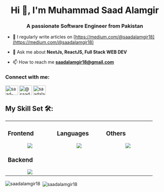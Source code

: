<h1 align="center">Hi 👋, I'm Muhammad Saad Alamgir</h1>
<h3 align="center">A passionate Software Engineer from Pakistan</h3>

- 📝 I regularly write articles on [https://medium.com/@saadalamgir18](https://medium.com/@saadalamgir18)

- 💬 Ask me about **NextJs, ReactJS, Full Stack WEB DEV**

- 📫 How to reach me **saadalamgir18@gmail.com**

<h3 align="left">Connect with me:</h3>
<p align="left">
<a href="https://linkedin.com/in/saad-alamgir" target="blank"><img align="center" src="https://raw.githubusercontent.com/rahuldkjain/github-profile-readme-generator/master/src/images/icons/Social/linked-in-alt.svg" alt="saad-alamgir" height="30" width="40" /></a>
<a href="https://medium.com/@saadalamgir18" target="blank"><img align="center" src="https://raw.githubusercontent.com/rahuldkjain/github-profile-readme-generator/master/src/images/icons/Social/medium.svg" alt="@saadalamgir18" height="30" width="40" /></a>
<a href="https://www.leetcode.com/saadalamgir" target="blank"><img align="center" src="https://raw.githubusercontent.com/rahuldkjain/github-profile-readme-generator/master/src/images/icons/Social/leet-code.svg" alt="saadalamgir" height="30" width="40" /></a>
</p>

## My Skill Set 🛠️:

<table><tr><td valign="top" width="25%">

### Frontend  
<a href="https://github.com/arhamansari11">
<div align="center">  
       <img src="https://skillicons.dev/icons?i=html,css,tailwind,js,nextjs,redux&perline=4" /> 
</div>
</a>

### Backend  
<a href="https://github.com/arhamansari11">
<div align="center">   
      <img src="https://skillicons.dev/icons?i=mysql,postgres,nodejs,express,prisma,mongodb&perline=4" /> 
</div>
</a>
</td><td valign="top" width="25%">
    
### Languages
<a href="https://github.com/arhamansari11">
<div align="center">
       <img src="https://skillicons.dev/icons?i=js,python,&perline=4" /> 
</div>
</a>

</td><td valign="top" width="25%">
  
### Others
<a href="https://github.com/arhamansari11">
<div align="center">
       <img src="https://skillicons.dev/icons?i=git,github,npm,postman,vite,vercel,heroku,discord,stackoverflow,vscodeqt&perline=4" /> 
</div>
</a>
</td>
</tr></table>


<p><img align="left" src="https://github-readme-stats.vercel.app/api/top-langs?username=saadalamgir18&show_icons=true&locale=en&layout=compact" alt="saadalamgir18" /></p>

<p>&nbsp;<img align="center" src="https://github-readme-stats.vercel.app/api?username=saadalamgir18&show_icons=true&locale=en" alt="saadalamgir18" /></p>
